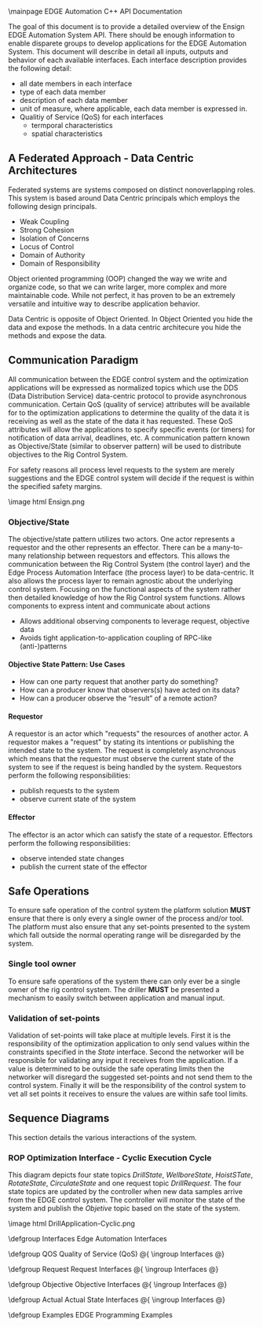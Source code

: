 \mainpage EDGE Automation C++ API Documentation

The goal of this document is to provide a detailed overview of the Ensign EDGE Automation System API.  There should be enough information to enable disparete groups to develop applications for the EDGE Automation System.  This document will describe in detail all inputs, outputs and behavior of each available interfaces.  Each interface description provides the following detail:

* all date members in each interface
* type of each data member 
* description of each data member
* unit of measure, where applicable, each data member is expressed in.
* Qualitiy of Service (QoS) for each interfaces
  * termporal characteristics
  * spatial characteristics

## A Federated Approach - Data Centric Architectures

Federated systems are systems composed on distinct nonoverlapping roles.  This system is based around Data Centric principals which employs the following design principals.

* Weak Coupling
* Strong Cohesion
* Isolation of Concerns
* Locus of Control
* Domain of Authority
* Domain of Responsibility

Object oriented programming (OOP) changed the way we write and organize code, so that we can write larger, more complex and more maintainable code. While not perfect, it has proven to be an extremely versatile and intuitive way to describe application behavior.

Data Centric is opposite of Object Oriented.  In Object Oriented you hide the data and expose the methods.  In a data centric architecure you hide the methods and expose the data.  

## Communication Paradigm

All communication between the EDGE control system and the optimization applications will be expressed as normalized topics which use the DDS (Data Distribution Service) data-centric protocol to provide asynchronous communication.  Certain QoS (quality of service) attributes will be available for to the optimization applications to determine the quality of the data it is receiving as well as the state of the data it has requested.  These QoS attributes will allow the applications to specify specific events (or timers) for notification of data arrival, deadlines, etc.  A communication pattern known as Objective/State (similar to observer pattern) will be used to distribute objectives to the Rig Control System.  

For safety reasons all process level requests to the system are merely suggestions and the EDGE control system will decide if the request is within the specified safety margins.

\image html Ensign.png

### Objective/State

The objective/state pattern utilizes two actors.  One actor represents a requestor and the other represents an effector.  There can be a many-to-many relationship between requestors and effectors. This allows the communication between the Rig Control System (the control layer) and the Edge Process Automation Interface (the process layer) to be data-centric.  It also allows the process layer to remain agnostic about the underlying control system.  Focusing on the functional aspects of the system rather then detailed knowledge of how the Rig Control system functions.  Allows components to express intent and communicate about actions
* Allows additional observing components to leverage request, objective data
* Avoids tight application-to-application coupling of RPC-like (anti-)patterns
 

#### Objective State Pattern: Use Cases
* How can one party request that another party do something?
* How can a producer know that observers(s) have acted on its data?
* How can a producer observe the “result” of a remote action?

#### Requestor

A requestor is an actor which "requests" the resources of another actor.  A requestor makes a "request" by stating its intentions or publishing the intended state to the system.  The request is completely asynchronous which means that the requestor must observe the current state of the system to see if the request is being handled by the system.  Requestors perform the following responsibilities:

* publish requests to the system
* observe current state of the system

#### Effector

The effector is an actor which can satisfy the state of a requestor.  Effectors perform the following responsibilities:

* observe intended state changes
* publish the current state of the effector


## Safe Operations 

To ensure safe operation of the control system the platform solution **MUST** ensure that there is only every a single owner of the process and/or tool.  The platform must also ensure that any set-points presented to the system which fall outside the normal operating range will be disregarded by the system.  

### Single tool owner

To ensure safe operations of the system there can only ever be a single owner of the rig control system.  The driller **MUST** be presented a mechanism to easily switch between application and manual input.  

### Validation of set-points

Validation of set-points will take place at multiple levels.  First it is the responsibility of the optimization application to only send values within the constraints specified in the *State* interface.  Second the networker will be responsible for validating any input it receives from the application.  If a value is determined to be outside the safe operating limits then the networker will disregard the suggested set-points and not send them to the control system.  Finally it will be the responsibility of the control system to vet all set points it receives to ensure the values are within safe tool limits.


## Sequence Diagrams

This section details the various interactions of the system.

### ROP Optimization Interface - Cyclic Execution Cycle

This diagram depicts four state topics *DrillState*, *WellboreState*, *HoistSTate*, *RotateState*, *CirculateState* and one request topic *DrillRequest*.  The four state topics are updated by the controller when new data samples arrive from the EDGE control system.  The controller will monitor the state of the system and publish the *Objetive* topic based on the state of the system. 

\image html DrillApplication-Cyclic.png


\defgroup Interfaces Edge Automation Interfaces

\defgroup QOS Quality of Service (QoS)
 @{
    \ingroup Interfaces
 @}

\defgroup Request Request Interfaces 
 @{
    \ingroup Interfaces
 @}
  
\defgroup Objective Objective Interfaces
 @{
    \ingroup Interfaces
 @}
  
  
\defgroup Actual Actual State Interfaces
 @{
    \ingroup Interfaces
 @}

\defgroup Examples EDGE Programming Examples

  
